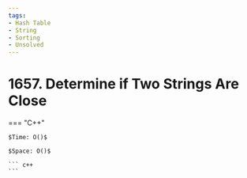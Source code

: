 ```yaml
---
tags:
- Hash Table
- String
- Sorting
- Unsolved
---
```



# 1657. Determine if Two Strings Are Close

=== "C++"

    $Time: O()$

    $Space: O()$

    ``` c++
    ```